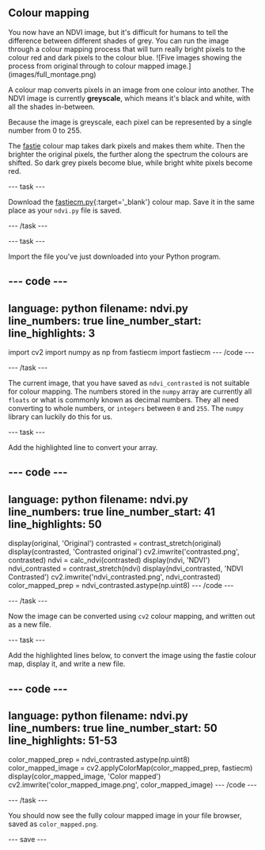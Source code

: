 ## Colour mapping

<div style="display: flex; flex-wrap: wrap">
<div style="flex-basis: 200px; flex-grow: 1; margin-right: 15px;">
You now have an NDVI image, but it's difficult for humans to tell the difference between different shades of grey. You can run the image through a colour mapping process that will turn really bright pixels to the colour red and dark pixels to the colour blue.
![Five images showing the process from original through to colour mapped image.](images/full_montage.png)
</div>
</div>

A colour map converts pixels in an image from one colour into another. The NDVI image is currently **greyscale**, which means it's black and white, with all the shades in-between.

Because the image is greyscale, each pixel can be represented by a single number from 0 to 255.

The [fastie](https://storage.googleapis.com/publiclab-production/public/system/images/photos/000/006/146/original/NDVI_VGYRM-lut.txt) colour map takes dark pixels and makes them white. Then the brighter the original pixels, the further along the spectrum the colours are shifted. So dark grey pixels become blue, while bright white pixels become red.

--- task ---

Download the [fastiecm.py](images/fastiecm.py){:target='_blank'} colour map. Save it in the same place as your `ndvi.py` file is saved.

--- /task ---

--- task ---

Import the file you've just downloaded into your Python program.

--- code ---
---
language: python
filename: ndvi.py
line_numbers: true
line_number_start: 
line_highlights: 3
---
import cv2
import numpy as np
from fastiecm import fastiecm
--- /code ---

--- /task ---

The current image, that you have saved as `ndvi_contrasted` is not suitable for colour mapping. The numbers stored in the `numpy` array are currently all `floats` or what is commonly known as decimal numbers. They all need converting to whole numbers, or `integers` between `0` and `255`. The `numpy` library can luckily do this for us.

--- task ---

Add the highlighted line to convert your array.

--- code ---
---
language: python
filename: ndvi.py
line_numbers: true
line_number_start: 41
line_highlights: 50
---
display(original, 'Original')
contrasted = contrast_stretch(original)
display(contrasted, 'Contrasted original')
cv2.imwrite('contrasted.png', contrasted)
ndvi = calc_ndvi(contrasted)
display(ndvi, 'NDVI')
ndvi_contrasted = contrast_stretch(ndvi)
display(ndvi_contrasted, 'NDVI Contrasted')
cv2.imwrite('ndvi_contrasted.png', ndvi_contrasted)
color_mapped_prep = ndvi_contrasted.astype(np.uint8)
--- /code ---

--- /task ---

Now the image can be converted using `cv2` colour mapping, and written out as a new file.

--- task ---

Add the highlighted lines below, to convert the image using the fastie colour map, display it, and write a new file.

--- code ---
---
language: python
filename: ndvi.py
line_numbers: true
line_number_start: 50
line_highlights: 51-53
---
color_mapped_prep = ndvi_contrasted.astype(np.uint8)
color_mapped_image = cv2.applyColorMap(color_mapped_prep, fastiecm)
display(color_mapped_image, 'Color mapped')
cv2.imwrite('color_mapped_image.png', color_mapped_image)
--- /code ---

--- /task ---

You should now see the fully colour mapped image in your file browser, saved as `color_mapped.png`.

--- save ---

